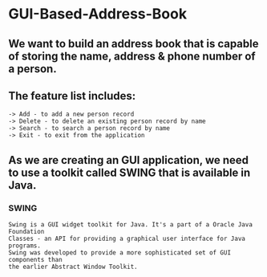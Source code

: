 # GUI-Based-Address-Book

## We want to build an address book that is capable of storing the name, address & phone number of a person. 

##  The feature list includes:
	-> Add - to add a new person record
	-> Delete - to delete an existing person record by name
	-> Search - to search a person record by name
	-> Exit - to exit from the application
  
## As we are creating an GUI application, we need to use a toolkit called SWING that is available in Java.

### SWING 
    Swing is a GUI widget toolkit for Java. It's a part of a Oracle Java Foundation
    Classes - an API for providing a graphical user interface for Java programs.
    Swing was developed to provide a more sophisticated set of GUI components than
    the earlier Abstract Window Toolkit.
